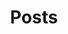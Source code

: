---
layout: list
title: Posts
permalink: /posts-only
description: >
  Ideas and musings of yours truly.
---